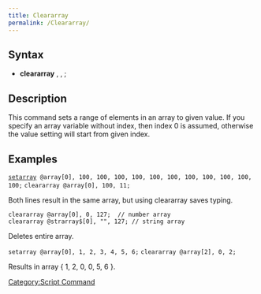 ```yaml
---
title: Cleararray
permalink: /Cleararray/
---
```


Syntax
------

-   **cleararray** <array variable>, <value>, <amount of values to set>;

Description
-----------

This command sets a range of elements in an array to given value. If you specify an array variable without index, then index 0 is assumed, otherwise the value setting will start from given index.

Examples
--------

[`setarray`](/setarray "wikilink")` @array[0], 100, 100, 100, 100, 100, 100, 100, 100, 100, 100, 100;`
`cleararray @array[0], 100, 11;`

Both lines result in the same array, but using cleararray saves typing.

`cleararray @array[0], 0, 127;  // number array`
`cleararray @strarray$[0], "", 127; // string array`

Deletes entire array.

`setarray @array[0], 1, 2, 3, 4, 5, 6;`
`cleararray @array[2], 0, 2;`

Results in array { 1, 2, 0, 0, 5, 6 }.

[Category:Script Command](/Category:Script_Command "wikilink")